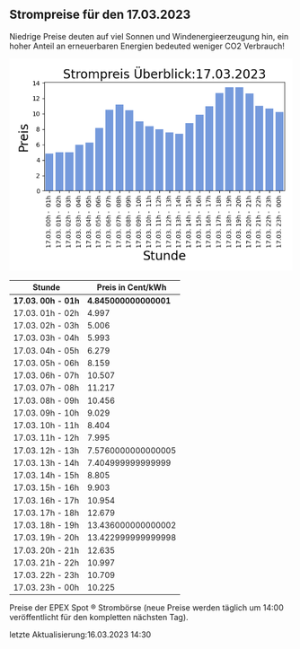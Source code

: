 
## Strompreise für den 17.03.2023

Niedrige Preise deuten auf viel Sonnen und Windenergieerzeugung hin, ein hoher Anteil an erneuerbaren Energien bedeuted weniger CO2 Verbrauch!

![Strompreis übersicht](imgs/strompreis_uebersicht.png)

| Stunde | Preis in Cent/kWh |
|---|---|
| **17.03. 00h -  01h** | **4.845000000000001** | 
| 17.03. 01h -  02h | 4.997 | 
| 17.03. 02h -  03h | 5.006 | 
| 17.03. 03h -  04h | 5.993 | 
| 17.03. 04h -  05h | 6.279 | 
| 17.03. 05h -  06h | 8.159 | 
| 17.03. 06h -  07h | 10.507 | 
| 17.03. 07h -  08h | 11.217 | 
| 17.03. 08h -  09h | 10.456 | 
| 17.03. 09h -  10h | 9.029 | 
| 17.03. 10h -  11h | 8.404 | 
| 17.03. 11h -  12h | 7.995 | 
| 17.03. 12h -  13h | 7.5760000000000005 | 
| 17.03. 13h -  14h | 7.404999999999999 | 
| 17.03. 14h -  15h | 8.805 | 
| 17.03. 15h -  16h | 9.903 | 
| 17.03. 16h -  17h | 10.954 | 
| 17.03. 17h -  18h | 12.679 | 
| 17.03. 18h -  19h | 13.436000000000002 | 
| 17.03. 19h -  20h | 13.422999999999998 | 
| 17.03. 20h -  21h | 12.635 | 
| 17.03. 21h -  22h | 10.997 | 
| 17.03. 22h -  23h | 10.709 | 
| 17.03. 23h -  00h | 10.225 | 

Preise der EPEX Spot ® Strombörse (neue Preise werden täglich um 14:00 veröffentlicht für den kompletten nächsten Tag).

letzte Aktualisierung:16.03.2023 14:30